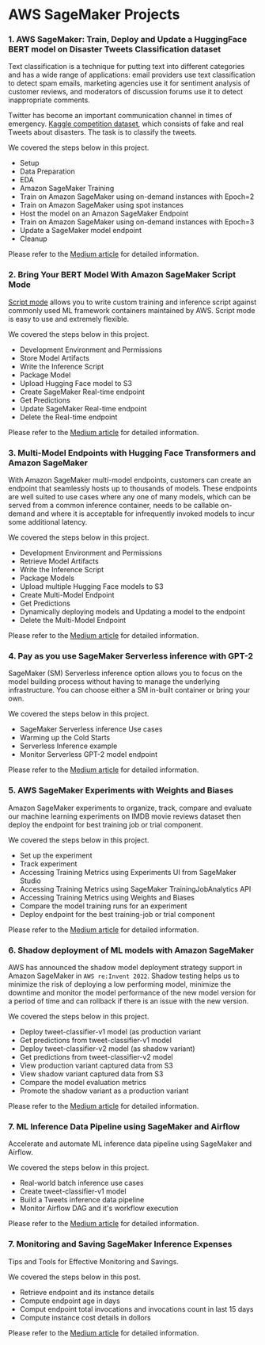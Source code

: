 # AWS SageMaker Projects


### 1. AWS SageMaker: Train, Deploy and Update a HuggingFace BERT model on Disaster Tweets Classification dataset

Text classification is a technique for putting text into different categories and has a wide range of applications: email providers use text classification to  detect spam emails, marketing agencies use it for sentiment analysis of customer reviews, and moderators of discussion forums use it to detect inappropriate comments.

Twitter has become an important communication channel in times of emergency. [Kaggle competition dataset](https://www.kaggle.com/c/nlp-getting-started/overview), which consists of fake and real Tweets about disasters. The task is to classify the tweets.

We covered the steps below in this project.
- Setup
- Data Preparation
- EDA
- Amazon SageMaker Training
- Train on Amazon SageMaker using on-demand instances with Epoch=2
- Train on Amazon SageMaker using spot instances
- Host the model on an Amazon SageMaker Endpoint
- Train on Amazon SageMaker using on-demand instances with Epoch=3
- Update a SageMaker model endpoint
- Cleanup

Please refer to the [Medium article](https://medium.com/@vinayakshanawad/aws-sagemaker-train-deploy-and-update-a-hugging-face-bert-model-eeefc8211368) for detailed information.

### 2. Bring Your BERT Model With Amazon SageMaker Script Mode

[Script mode](https://sagemaker-examples.readthedocs.io/en/latest/sagemaker-script-mode/index.html) allows you to write custom training and inference script against commonly used ML framework containers maintained by AWS. Script mode is easy to use and extremely flexible.

We covered the steps below in this project.
- Development Environment and Permissions
- Store Model Artifacts
- Write the Inference Script
- Package Model
- Upload Hugging Face model to S3
- Create SageMaker Real-time endpoint
- Get Predictions
- Update SageMaker Real-time endpoint
- Delete the Real-time endpoint

Please refer to the [Medium article](https://medium.com/@vinayakshanawad/bring-your-own-model-with-amazon-sagemaker-script-mode-6cf374747f9e) for detailed information.

### 3. Multi-Model Endpoints with Hugging Face Transformers and Amazon SageMaker

With Amazon SageMaker multi-model endpoints, customers can create an endpoint that seamlessly hosts up to thousands of models. These endpoints are well suited to use cases where any one of many models, which can be served from a common inference container, needs to be callable on-demand and where it is acceptable for infrequently invoked models to incur some additional latency.

We covered the steps below in this project.
- Development Environment and Permissions
- Retrieve Model Artifacts
- Write the Inference Script
- Package Models
- Upload multiple Hugging Face models to S3
- Create Multi-Model Endpoint
- Get Predictions
- Dynamically deploying models and Updating a model to the endpoint
- Delete the Multi-Model Endpoint

Please refer to the [Medium article](https://medium.com/@vinayakshanawad/multi-model-endpoints-with-hugging-face-transformers-and-amazon-sagemaker-c0e5a3693fac) for detailed information.

### 4. Pay as you use SageMaker Serverless inference with GPT-2

SageMaker (SM) Serverless inference option allows you to focus on the model building process without having to manage the underlying infrastructure. You can choose either a SM in-built container or bring your own.

We covered the steps below in this project.
- SageMaker Serverless inference Use cases
- Warming up the Cold Starts
- Serverless Inference example
- Monitor Serverless GPT-2 model endpoint

Please refer to the [Medium article](https://medium.com/@vinayakshanawad/pay-as-you-use-sagemaker-serverless-inference-with-gpt-2-62b23485f828) for detailed information.
 
### 5. AWS SageMaker Experiments with Weights and Biases

Amazon SageMaker experiments to organize, track, compare and evaluate our machine learning experiments on IMDB movie reviews dataset then deploy the endpoint for best training job or trial component.

We covered the steps below in this project.
- Set up the experiment
- Track experiment
- Accessing Training Metrics using Experiments UI from SageMaker Studio
- Accessing Training Metrics using SageMaker TrainingJobAnalytics API
- Accessing Training Metrics using Weights and Biases
- Compare the model training runs for an experiment
- Deploy endpoint for the best training-job or trial component

Please refer to the [Medium article](https://medium.com/@vinayakshanawad/aws-sagemaker-experiments-with-weights-and-biases-ea0932658a4f) for detailed information.

### 6. Shadow deployment of ML models with Amazon SageMaker

AWS has announced the shadow model deployment strategy support in Amazon SageMaker in `AWS re:Invent 2022`. Shadow testing helps us to minimize the risk of deploying a low performing model, minimize the downtime and monitor the model performance of the new model version for a period of time and can rollback if there is an issue with the new version.

We covered the steps below in this project.
- Deploy tweet-classifier-v1 model (as production variant
- Get predictions from tweet-classifier-v1 model
- Deploy tweet-classifier-v2 model (as shadow variant)
- Get predictions from tweet-classifier-v2 model
- View production variant captured data from S3
- View shadow variant captured data from S3
- Compare the model evaluation metrics
- Promote the shadow variant as a production variant

Please refer to the [Medium article](https://medium.com/@vinayakshanawad/shadow-deployment-of-ml-models-with-amazon-sagemaker-65e6816821ae) for detailed information.

### 7. ML Inference Data Pipeline using SageMaker and Airflow

Accelerate and automate ML inference data pipeline using SageMaker and Airflow.

We covered the steps below in this project.
- Real-world batch inference use cases
- Create tweet-classifier-v1 model
- Build a Tweets inference data pipeline
- Monitor Airflow DAG and it's workflow execution

Please refer to the [Medium article](https://medium.com/@vinayakshanawad/accelerate-ml-inference-data-pipeline-using-sagemaker-and-apache-airflow-f19207e896ca) for detailed information.

### 7. Monitoring and Saving SageMaker Inference Expenses

Tips and Tools for Effective Monitoring and Savings.

We covered the steps below in this post.
- Retrieve endpoint and its instance details
- Compute endpoint age in days
- Comput endpoint total invocations and invocations count in last 15 days
- Compute instance cost details in dollors

Please refer to the [Medium article](https://medium.com/@vinayakshanawad/monitoring-and-saving-sagemaker-inference-expenses-f6795a9193ab) for detailed information.